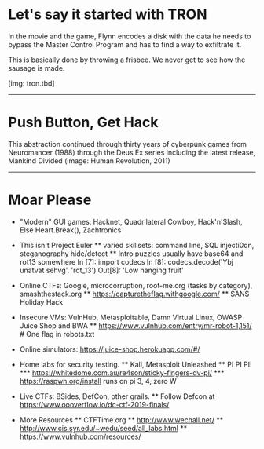 # Let's say it started with TRON

In the movie and the game, Flynn encodes a disk with the data he needs to bypass the Master Control Program and has to find a way to exfiltrate it.

This is basically done by throwing a frisbee. We never get to see how the sausage is made.

[img: tron.tbd]

---
# Push Button, Get Hack

This abstraction continued through thirty years of cyberpunk games from Neuromancer (1988) through the Deus Ex series including the latest release, Mankind Divided (image: Human Revolution, 2011)

---
# Moar Please

* "Modern" GUI games: Hacknet, Quadrilateral Cowboy, Hack'n'Slash, Else Heart.Break(), Zachtronics


* This isn't Project Euler
** varied skillsets: command line, SQL injecti0on, steganography hide/detect
** Intro puzzles usually have base64 and rot13 somewhere
    In [7]: import codecs
    In [8]: codecs.decode('Ybj unatvat sehvg', 'rot_13')
    Out[8]: 'Low hanging fruit'

* Online CTFs: Google, microcorruption, root-me.org (tasks by category), smashthestack.org
** https://capturetheflag.withgoogle.com/
** SANS Holiday Hack
* Insecure VMs: VulnHub, Metasploitable, Damn Virtual Linux, OWASP Juice Shop and BWA
** https://www.vulnhub.com/entry/mr-robot-1,151/  # One flag in robots.txt
* Online simulators: https://juice-shop.herokuapp.com/#/
* Home labs for security testing. 
** Kali, Metasploit Unleashed
** PI PI PI!
*** https://whitedome.com.au/re4son/sticky-fingers-dv-pi/
*** https://raspwn.org/install runs on pi 3, 4, zero W 
* Live CTFs: BSides, DefCon, other grails.
** Follow Defcon at https://www.oooverflow.io/dc-ctf-2019-finals/
* More Resources
** CTFTime.org
** http://www.wechall.net/
** http://www.cis.syr.edu/~wedu/seed/all_labs.html
** https://www.vulnhub.com/resources/




